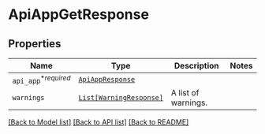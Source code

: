 # ApiAppGetResponse



## Properties
Name | Type | Description | Notes
------------ | ------------- | ------------- | -------------
| `api_app`<sup>*_required_</sup> | [```ApiAppResponse```](ApiAppResponse.md) |    |  |
| `warnings` | [```List[WarningResponse]```](WarningResponse.md) |  A list of warnings.  |  |

[[Back to Model list]](../README.md#documentation-for-models) [[Back to API list]](../README.md#documentation-for-api-endpoints) [[Back to README]](../README.md)

